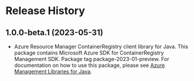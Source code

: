 # Release History

## 1.0.0-beta.1 (2023-05-31)

- Azure Resource Manager ContainerRegistry client library for Java. This package contains Microsoft Azure SDK for ContainerRegistry Management SDK.  Package tag package-2023-01-preview. For documentation on how to use this package, please see [Azure Management Libraries for Java](https://aka.ms/azsdk/java/mgmt).
